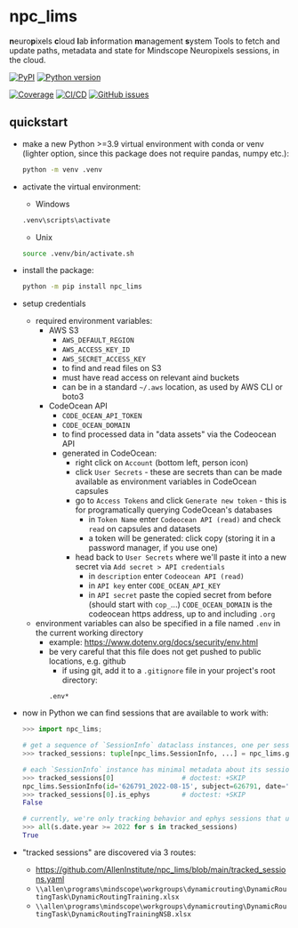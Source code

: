 # npc_lims

**n**euro**p**ixels **c**loud **l**ab **i**nformation **m**anagement **s**ystem
Tools to fetch and update paths, metadata and state for Mindscope Neuropixels sessions, in the cloud.

[![PyPI](https://img.shields.io/pypi/v/npc-lims.svg?label=PyPI&color=blue)](https://pypi.org/project/npc-lims/)
[![Python version](https://img.shields.io/pypi/pyversions/npc-lims)](https://pypi.org/project/npc-lims/)

[![Coverage](https://img.shields.io/codecov/c/github/alleninstitute/npc_lims?logo=codecov)](https://app.codecov.io/github/AllenInstitute/npc_lims)
[![CI/CD](https://img.shields.io/github/actions/workflow/status/alleninstitute/npc_lims/publish.yml?label=CI/CD&logo=github)](https://github.com/alleninstitute/npc_lims/actions/workflows/publish.yml)
[![GitHub
issues](https://img.shields.io/github/issues/alleninstitute/npc_lims?logo=github)](https://github.com/alleninstitute/npc_lims/issues)

## quickstart

- make a new Python >=3.9 virtual environment with conda or venv (lighter option, since this package does not require pandas, numpy etc.): 
  ```bash
  python -m venv .venv
  ```
  
- activate the virtual environment:
  - Windows
  ```cmd
  .venv\scripts\activate
  ```
  - Unix
  ```bash
  source .venv/bin/activate.sh
  ```
- install the package:
  ```bash
  python -m pip install npc_lims
  ```
  
- setup credentials
  - required environment variables:
    - AWS S3
        - `AWS_DEFAULT_REGION`
        - `AWS_ACCESS_KEY_ID`
        - `AWS_SECRET_ACCESS_KEY`
      -  to find and read files on S3
      -  must have read access on relevant aind buckets
      -  can be in a standard `~/.aws` location, as used by AWS CLI or boto3
    - CodeOcean API 
        - `CODE_OCEAN_API_TOKEN`
        - `CODE_OCEAN_DOMAIN`
      - to find processed data in "data assets" via the Codeocean API
      - generated in CodeOcean:
        - right click on `Account` (bottom left, person icon)
        - click `User Secrets` - these are secrets than can be made available as environment variables in CodeOcean capsules
        - go to `Access Tokens` and click `Generate new token` - this is for programatically querying CodeOcean's databases
          - in `Token Name` enter `Codeocean API (read)` and check `read` on capsules and datasets
          - a token will be generated: click copy (storing it in a password manager, if you use one)
        - head back to `User Secrets` where we'll paste it into a new secret via `Add secret > API credentials`
          - in `description` enter `Codeocean API (read)`
          - in `API key` enter `CODE_OCEAN_API_KEY`
          - in `API secret` paste the copied secret from before (should start with `cop_`...)
      `CODE_OCEAN_DOMAIN` is the codeocean https address, up to and including `.org`
  - environment variables can also be specified in a file named `.env` in the current working directory
    - example: https://www.dotenv.org/docs/security/env.html
    - be very careful that this file does not get pushed to public locations, e.g. github   
      - if using git, add it to a `.gitignore` file in your project's root directory: 
      ```gitignore
      .env*
      ```
      
- now in Python we can find sessions that are available to work with:
  ```python
  >>> import npc_lims;
  
  # get a sequence of `SessionInfo` dataclass instances, one per session:
  >>> tracked_sessions: tuple[npc_lims.SessionInfo, ...] = npc_lims.get_session_info()
  
  # each `SessionInfo` instance has minimal metadata about its session:
  >>> tracked_sessions[0]                 # doctest: +SKIP
  npc_lims.SessionInfo(id='626791_2022-08-15', subject=626791, date='2022-08-15', idx=0, project='DRPilotSession', is_ephys=True, is_sync=True, allen_path=PosixUPath('//allen/programs/mindscope/workgroups/dynamicrouting/PilotEphys/Task 2 pilot/DRpilot_626791_20220815'))
  >>> tracked_sessions[0].is_ephys        # doctest: +SKIP 
  False
  
  # currently, we're only tracking behavior and ephys sessions that use variants of https://github.com/samgale/DynamicRoutingTask/blob/main/TaskControl.py: 
  >>> all(s.date.year >= 2022 for s in tracked_sessions)
  True
  ```

- "tracked sessions" are discovered via 3 routes:
  - https://github.com/AllenInstitute/npc_lims/blob/main/tracked_sessions.yaml
  - `\\allen\programs\mindscope\workgroups\dynamicrouting\DynamicRoutingTask\DynamicRoutingTraining.xlsx`
  - `\\allen\programs\mindscope\workgroups\dynamicrouting\DynamicRoutingTask\DynamicRoutingTrainingNSB.xlsx`
